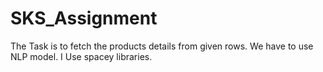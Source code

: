 # SKS_Assignment
The Task is to fetch the products details from given rows. We have to use NLP model. 
I Use spacey libraries.

